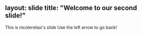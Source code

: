 layout: slide
title: "Welcome to our second slide!"
---
This is nicolerelias's slide
Use the left arrow to go back!
